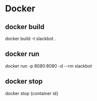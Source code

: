 # Docker

## docker build
docker build -t slackbot .

## docker run
docker run -p 8080:8080 -d --rm slackbot

## docker stop
docker stop {container id}

